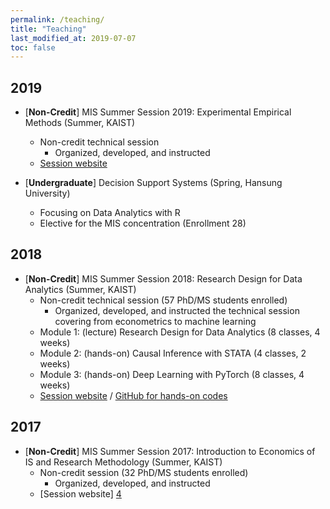 ```yaml
---
permalink: /teaching/
title: "Teaching"
last_modified_at: 2019-07-07
toc: false
---
```



## 2019
* [**Non-Credit**] MIS Summer Session 2019: Experimental Empirical Methods (Summer, KAIST)
	* Non-credit technical session
		* Organized, developed, and instructed
	* [Session website][1]

* [**Undergraduate**] Decision Support Systems (Spring, Hansung University)
	* Focusing on Data Analytics with R
	* Elective for the MIS concentration (Enrollment 28)


## 2018
* [**Non-Credit**] MIS Summer Session 2018: Research Design for Data Analytics (Summer, KAIST)
	* Non-credit technical session (57 PhD/MS students enrolled)
		* Organized, developed, and instructed the technical session covering from econometrics to machine learning
	* Module 1: (lecture) Research Design for Data Analytics (8 classes, 4 weeks)
	* Module 2: (hands-on) Causal Inference with STATA (4 classes, 2 weeks)
	* Module 3: (hands-on) Deep Learning with PyTorch (8 classes, 4 weeks)
	* [Session website][2] / [GitHub for hands-on codes][3]


## 2017
* [**Non-Credit**] MIS Summer Session 2017: Introduction to Economics of IS and Research Methodology (Summer, KAIST)
	* Non-credit session (32 PhD/MS students enrolled)
		* Organized, developed, and instructed
	* [Session website] [4]

[1]: https://sites.google.com/view/kaist-mis-session2019
[2]: https://sites.google.com/view/kaist-mis-session2018
[3]: https://github.com/jiyong-park/kaist-summer-session2018
[4]: https://sites.google.com/view/kaist-mis-session2017
